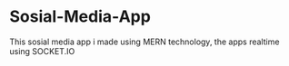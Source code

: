 # Sosial-Media-App

This sosial media app i made using MERN technology,
the apps realtime using SOCKET.IO 
